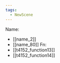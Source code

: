 ```yaml
---
tags:
  - NewScene
---
```

Name:
- [[name_2]]
- [[name_80]]
Fn:
- [[t4152_function13]]
- [[t4152_function14]]

